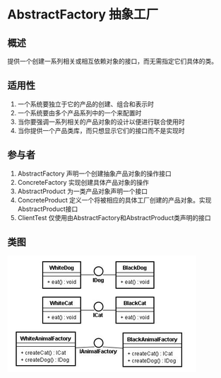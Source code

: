 
# AbstractFactory 抽象工厂

## 概述
提供一个创建一系列相关或相互依赖对象的接口，而无需指定它们具体的类。

## 适用性
1. 一个系统要独立于它的产品的创建、组合和表示时
2. 一个系统要由多个产品系列中的一个来配置时
3. 当你要强调一系列相关的产品对象的设计以便进行联合使用时
4. 当你提供一个产品类库，而只想显示它们的接口而不是实现时

## 参与者
1. AbstractFactory 声明一个创建抽象产品对象的操作接口
2. ConcreteFactory 实现创建具体产品对象的操作
3. AbstractProduct 为一类产品对象声明一个接口
4. ConcreteProduct 定义一个将被相应的具体工厂创建的产品对象。实现AbstractProduct接口
5. ClientTest 仅使用由AbstractFactory和AbstractProduct类声明的接口

## 类图
![](./images/AbstractFactory.jpg)  







